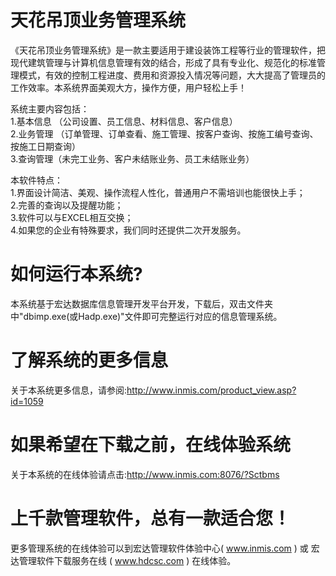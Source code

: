 # 天花吊顶业务管理系统

《天花吊顶业务管理系统》是一款主要适用于建设装饰工程等行业的管理软件，把现代建筑管理与计算机信息管理有效的结合，形成了具有专业化、规范化的标准管理模式，有效的控制工程进度、费用和资源投入情况等问题，大大提高了管理员的工作效率。本系统界面美观大方，操作方便，用户轻松上手！

系统主要内容包括：  
1.基本信息 （公司设置、员工信息、材料信息、客户信息）  
2.业务管理 （订单管理、订单查看、施工管理、按客户查询、按施工编号查询、按施工日期查询）  
3.查询管理（未完工业务、客户未结账业务、员工未结账业务）  

本软件特点：  
1.界面设计简洁、美观、操作流程人性化，普通用户不需培训也能很快上手；  
2.完善的查询以及提醒功能；  
3.软件可以与EXCEL相互交换；  
4.如果您的企业有特殊要求，我们同时还提供二次开发服务。

# 如何运行本系统?

本系统基于宏达数据库信息管理开发平台开发，下载后，双击文件夹中"dbimp.exe(或Hadp.exe)"文件即可完整运行对应的信息管理系统。

# 了解系统的更多信息

关于本系统更多信息，请参阅:http://www.inmis.com/product_view.asp?id=1059

# 如果希望在下载之前，在线体验系统

关于本系统的在线体验请点击:http://www.inmis.com:8076/?Sctbms

# 上千款管理软件，总有一款适合您！

更多管理系统的在线体验可以到宏达管理软件体验中心( www.inmis.com ) 或 宏达管理软件下载服务在线 ( www.hdcsc.com ) 在线体验。

